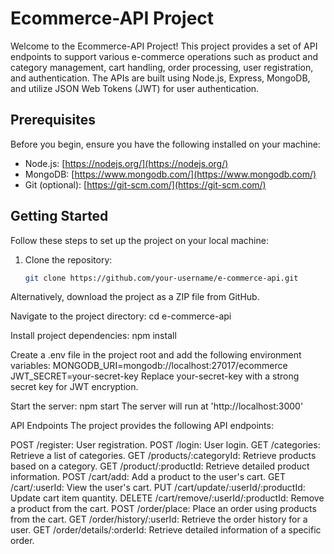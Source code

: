 # Ecommerce-API Project

Welcome to the Ecommerce-API Project! This project provides a set of API endpoints to support various e-commerce operations such as product and category management, cart handling, order processing, user registration, and authentication. The APIs are built using Node.js, Express, MongoDB, and utilize JSON Web Tokens (JWT) for user authentication.

## Prerequisites

Before you begin, ensure you have the following installed on your machine:

- Node.js: [https://nodejs.org/](https://nodejs.org/)
- MongoDB: [https://www.mongodb.com/](https://www.mongodb.com/)
- Git (optional): [https://git-scm.com/](https://git-scm.com/)

## Getting Started

Follow these steps to set up the project on your local machine:

1. Clone the repository:

   ```bash
   git clone https://github.com/your-username/e-commerce-api.git
   
Alternatively, download the project as a ZIP file from GitHub.

Navigate to the project directory:
cd e-commerce-api

Install project dependencies:
npm install

Create a .env file in the project root and add the following environment variables:
MONGODB_URI=mongodb://localhost:27017/ecommerce
JWT_SECRET=your-secret-key
Replace your-secret-key with a strong secret key for JWT encryption.

Start the server:
npm start
The server will run at 'http://localhost:3000'

API Endpoints
The project provides the following API endpoints:

POST /register: User registration.
POST /login: User login.
GET /categories: Retrieve a list of categories.
GET /products/:categoryId: Retrieve products based on a category.
GET /product/:productId: Retrieve detailed product information.
POST /cart/add: Add a product to the user's cart.
GET /cart/:userId: View the user's cart.
PUT /cart/update/:userId/:productId: Update cart item quantity.
DELETE /cart/remove/:userId/:productId: Remove a product from the cart.
POST /order/place: Place an order using products from the cart.
GET /order/history/:userId: Retrieve the order history for a user.
GET /order/details/:orderId: Retrieve detailed information of a specific order.
